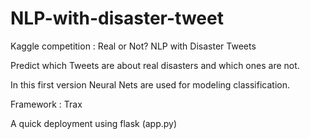 # NLP-with-disaster-tweet

Kaggle competition : Real or Not? NLP with Disaster Tweets

Predict which Tweets are about real disasters and which ones are not.

In this first version Neural Nets are used for modeling classification.

Framework : Trax

A quick deployment using flask (app.py)
